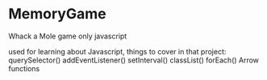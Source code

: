 # MemoryGame
Whack a Mole game only javascript

used for learning about Javascript, things to cover in that project:
querySelector()
addEventListener()
setInterval()
classList()
forEach()
Arrow functions
